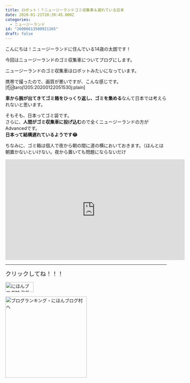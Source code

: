```yaml
---
title: ロボット！？ニュージーランドゴミ収集車＆遅れている日本
date: 2020-01-21T20:39:45.000Z
categories:
  - ニュージーランド
id: "26006613500921165"
draft: false
---
```

こんにちは！ニュージーランドに住んでいる14歳の太朗です！

今回はニュージーランドのゴミ収集車についてブログにします。

ニュージーランドのゴミ収集車はロボットみたいになっています。

携帯で撮ったので、画質が悪いですが、こんな感じです。
[f:id:taroj1205:20200122051530j:plain]


<!-- more -->


<b>
車から腕が出てきてゴミ箱をひっくり返し、ゴミを集める</b>なんて日本では考えられないと思います。<br />

そもそも、日本ってゴミ袋です。<br />
さらに、<b>人間がゴミ収集車に投げ込む</b>ので全くニュージーランドの方がAdvancedです。<br />
<b>
日本って結構遅れているようです😂</b><br />

ちなみに、ゴミ箱は個人で夜から朝の間に道の横においておきます。（ほんとは朝置かないといけない。夜から置いても問題にならないだけ

<iframe width="560" height="315" src="https://www.youtube.com/embed/KrjTmD4iL6s" frameborder="0" allow="accelerometer; autoplay; encrypted-media; gyroscope; picture-in-picture" allowfullscreen></iframe>


<hr />

<span style="font-size: 130%">クリックしてね！！！</span>
<p><a href="https://overseas.blogmura.com/ranking/in?p_cid=10927073" target="_blank"><img src="https://b.blogmura.com/overseas/88_31.gif" alt="にほんブログ村 海外生活ブログへ" width="88" height="31" border="0" /></a></p>
<p><a href="https://blogmura.com/ranking/in?p_cid=10927073" target="_blank"><img src="https://b.blogmura.com/original/11502" alt="ブログランキング・にほんブログ村へ" width="254" border="0" /></a></p>
